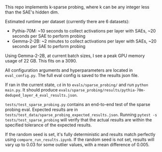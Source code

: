 This repo implements k-sparse probing, where k can be any integer less than the SAE's hidden dim.

Estimated runtime per dataset (currently there are 6 datasets):

- Pythia-70M: ~10 seconds to collect activations per layer with SAEs, ~20 seconds per SAE to perform probing
- Gemma-2-2B: ~2 minutes to collect activations per layer with SAEs, ~20 seconds per SAE to perform probing

Using Gemma-2-2B, at current batch sizes, I see a peak GPU memory usage of 22 GB. This fits on a 3090.

All configuration arguments and hyperparameters are located in `eval_config.py`. The full eval config is saved to the results json file.

If ran in the current state, `cd` in to `evals/sparse_probing/` and run `python main.py`. It should produce `evals/sparse_probing/results/pythia-70m-deduped_layer_4_eval_results.json`.

`tests/test_sparse_probing.py` contains an end-to-end test of the sparse probing eval. Expected results are in `tests/test_data/sparse_probing_expected_results.json`. Running `pytest -s tests/test_sparse_probing` will verify that the actual results are within the specified tolerance of the expected results.

If the random seed is set, it's fully deterministic and results match perfectly using `compare_run_results.ipynb`. If the random seed is not set, results will vary up to 0.03 for some outlier values, with a mean difference of 0.005.